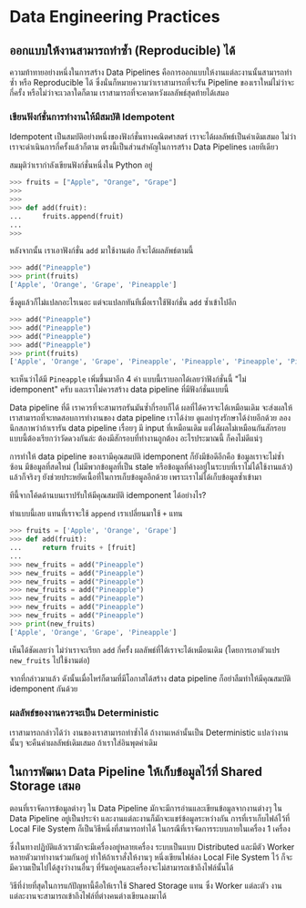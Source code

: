 # Data Engineering Practices

## ออกแบบให้งานสามารถทำซ้ำ (Reproducible) ได้

ความท้าทายอย่างหนึ่งในการสร้าง Data Pipelines คือการออกแบบให้งานแต่ละงานนั้นสามารถทำซ้ำ หรือ Reproducible ได้ ซึ่งนั่นก็หมายความว่าเราสามารถที่จะรัน Pipeline ของเราใหม่ไม่ว่าจะกี่ครั้ง หรือไม่ว่าจะเวลาใดก็ตาม เราสามารถที่จะคาดหวังผลลัพธ์สุดท้ายได้เสมอ

### เขียนฟังก์ชั่นการทำงานให้มีสมบัติ Idempotent

Idempotent เป็นสมบัติอย่างหนึ่งของฟังก์ชั่นทางคณิตศาสตร์ เราจะได้ผลลัพธ์เป็นค่าเดิมเสมอ ไม่ว่าเราจะดำเนินการกี่ครั้งแล้วก็ตาม ตรงนี้เป็นส่วนสำคัญในการสร้าง Data Pipelines เลยทีเดียว

สมมุติว่าเรากำลังเขียนฟังก์ชั่นหนึ่งใน Python อยู่

```py
>>> fruits = ["Apple", "Orange", "Grape"]
>>>
>>>
>>> def add(fruit):
...     fruits.append(fruit)
...
>>>
```

หลังจากนั้น เราเอาฟังก์ชั่น `add` มาใช้งานต่อ ก็จะได้ผลลัพธ์ตามนี้

```py
>>> add("Pineapple")
>>> print(fruits)
['Apple', 'Orange', 'Grape', 'Pineapple']
```

ซึ่งดูแล้วก็ไม่แปลกอะไรเนอะ แต่จะแปลกทันทีเมื่อเราใช้ฟังก์ชั่น `add` ซ้ำเข้าไปอีก

```py
>>> add("Pineapple")
>>> add("Pineapple")
>>> add("Pineapple")
>>> add("Pineapple")
>>> print(fruits)
['Apple', 'Orange', 'Grape', 'Pineapple', 'Pineapple', 'Pineapple', 'Pineapple', 'Pineapple']
```

จะเห็นว่าได้มี `Pineapple` เพิ่มขึ้นมาอีก 4 ค่า แบบนี้เราบอกได้เลยว่าฟังก์ชั่นนี้ "ไม่ idemponent" ครับ และเราไม่ควรสร้าง data pipeline ที่มีฟังก์ชั่นแบบนี้

Data pipeline ที่ดี เราควรที่จะสามารถรันมันซ้ำกี่รอบก็ได้ ผลที่ได้ควรจะได้เหมือนเดิม จะส่งผลให้เราสามารถที่จะทดสอบการทำงานของ data pipeline เราได้ง่าย ดูแลบำรุงรักษาได้ง่ายอีกด้วย ลองนึกสภาพว่าถ้าเรารัน data pipeline เรื่อยๆ มี input ที่เหมือนเดิม แต่ได้ผลไม่เหมือนกันสักรอบ แบบนี้ต้องเรียกว่าวัดดวงกันล่ะ ต้องมีสักรอบที่ทำงานถูกต้อง อะไรประมาณนี้ ก็คงไม่ดีแน่ๆ

การทำให้ data pipeline ของเรามีคุณสมบัติ idemponent ก็ยังมีข้อดีอีกคือ ข้อมูลเราจะไม่ซ้ำซ้อน มีข้อมูลที่สดใหม่ (ไม่มีพวกข้อมูลที่เป็น stale หรือข้อมูลที่ค้างอยู่ในระบบที่เราไม่ได้ใช้งานแล้ว) แล้วก็จริงๆ ยังช่วยประหยัดเนื้อที่ในการเก็บข้อมูลอีกด้วย เพราะเราไม่ได้เก็บข้อมูลซ้ำเข้ามา

ทีนี้จากโค้ดด้านบนเราปรับให้มีคุณสมบัติ idemponent ได้อย่างไร?

ทำแบบนี้เลย แทนที่เราจะใช้ `append` เราเปลี่ยนมาใช้ `+` แทน

```py
>>> fruits = ['Apple', 'Orange', 'Grape']
>>> def add(fruit):
...     return fruits + [fruit]
...
>>> new_fruits = add("Pineapple")
>>> new_fruits = add("Pineapple")
>>> new_fruits = add("Pineapple")
>>> new_fruits = add("Pineapple")
>>> new_fruits = add("Pineapple")
>>> new_fruits = add("Pineapple")
>>> new_fruits = add("Pineapple")
>>> print(new_fruits)
['Apple', 'Orange', 'Grape', 'Pineapple']
```

เห็นได้ชัดเลยว่า ไม่ว่าเราจะเรียก `add` กี่ครั้ง ผลลัพธ์ที่ได้เราจะได้เหมือนเดิม (โดยการเอาตัวแปร `new_fruits` ไปใช้งานต่อ)

จากที่กล่าวมาแล้ว ดังนั้นเมื่อไหร่ก็ตามที่มีโอกาสได้สร้าง data pipeline ก็อย่าลืมทำให้มีคุณสมบัติ idemponent กันด้วย

### ผลลัพธ์ของงานควรจะเป็น Deterministic

เราสามารถกล่าวได้ว่า งานของเราสามารถทำซ้ำได้ ถ้างานเหล่านั้นเป็น Deterministic แปลว่างานนั้นๆ จะคืนค่าผลลัพธ์เดิมเสมอ ถ้าเราใส่อินพุตค่าเดิม

## ในการพัฒนา Data Pipeline ให้เก็บข้อมูลไว้ที่ Shared Storage เสมอ

ตอนที่เราจัดการข้อมูลต่างๆ ใน Data Pipeline มักจะมีการอ่านและเขียนข้อมูลจากงานต่างๆ ใน Data Pipeline อยู่เป็นประจำ และงานแต่ละงานก็มักจะแชร์ข้อมูลระหว่างกัน การที่เราเก็บไฟล์ไว้ที่ Local File System ก็เป็นวิธีหนึ่งที่สามารถทำได้ ในกรณีที่เราจัดการระบบภายในเครื่อง 1 เครื่อง

ซึ่งในทางปฏิบัติแล้วเรามักจะมีเครื่องอยู่หลายเครื่อง ระบบเป็นแบบ Distributed และมีตัว Worker หลายตัวมาทำงานร่วมกันอยู่ ทำให้ถ้าเราสั่งให้งานๆ หนึ่งเขียนไฟล์ลง Local File System ไว้ ก็จะมีความเป็นไปได้สูงว่างานอื่นๆ ที่รันอยู่คนละเครื่องจะไม่สามารถเข้าถึงไฟล์นั้นได้

วิธีที่ง่ายที่สุดในการแก้ปัญหานี้คือให้เราใช้ Shared Storage แทน ซึ่ง Worker แต่ละตัว งานแต่ละงานจะสามารถเข้าถึงไฟล์ที่ต่างคนต่างเขียนลงมาได้